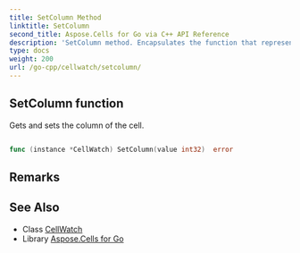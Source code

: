 ```yaml
---
title: SetColumn Method 
linktitle: SetColumn
second_title: Aspose.Cells for Go via C++ API Reference
description: 'SetColumn method. Encapsulates the function that represents setcolumn in Go.'
type: docs
weight: 200
url: /go-cpp/cellwatch/setcolumn/
---
```


## SetColumn function

Gets and sets the column of the cell.

```go

func (instance *CellWatch) SetColumn(value int32)  error

```

## Remarks


## See Also

* Class [CellWatch](../)
* Library [Aspose.Cells for Go](../../)
